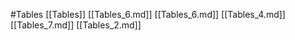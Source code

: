 #Tables 
 [[Tables]]
[[Tables_6.md]]
[[Tables_6.md]]
[[Tables_4.md]]
[[Tables_7.md]]
[[Tables_2.md]]